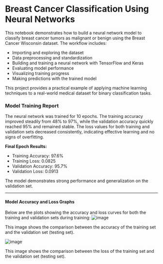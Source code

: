 # Breast Cancer Classification Using Neural Networks

This notebook demonstrates how to build a neural network model to classify breast cancer tumors as malignant or benign using the Breast Cancer Wisconsin dataset. The workflow includes:

- Importing and exploring the dataset
- Data preprocessing and standardization
- Building and training a neural network with TensorFlow and Keras
- Evaluating model performance
- Visualizing training progress
- Making predictions with the trained model

This project provides a practical example of applying machine learning techniques to a real-world medical dataset for binary classification tasks.

### Model Training Report

The neural network was trained for 10 epochs. The training accuracy improved steadily from 48% to 97%, while the validation accuracy quickly reached 95% and remained stable. The loss values for both training and validation sets decreased consistently, indicating effective learning and no signs of overfitting.

**Final Epoch Results:**
- Training Accuracy: 97.6%
- Training Loss: 0.0825
- Validation Accuracy: 95.7%
- Validation Loss: 0.0913

The model demonstrates strong performance and generalization on the validation set.

---

#### Model Accuracy and Loss Graphs

Below are the plots showing the accuracy and loss curves for both the training and validation sets during training:
![image](https://github.com/user-attachments/assets/49d65901-af46-4190-9d94-2dc517cabd35)

This image shows the comparison between the accuracy of the training set and the validation set (testing set).

![image](https://github.com/user-attachments/assets/f2b98627-ae40-4907-816f-05f94cd194bd)

This image shows the comparison between the loss of the training set and the validation set (testing set).


<!-- (Insert accuracy and loss graphs here) -->

